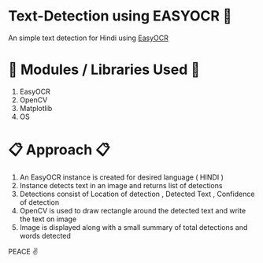 # Text-Detection using EASYOCR 📩

An simple text detection for Hindi using [EasyOCR](https://www.jaided.ai/easyocr/)

#  🚀 Modules / Libraries Used 🚀

1. EasyOCR
2. OpenCV
3. Matplotlib
4. OS

# 📋 Approach 📋

1. An EasyOCR instance is created for desired language ( HINDI )
2. Instance detects text in an image and returns list of detections
3. Detections consist of Location of detection , Detected Text , Confidence of detection
4. OpenCV is used to draw rectangle around the detected text and write the text on image
5. Image is displayed along with a small summary of total detections and words detected


PEACE ✌️
